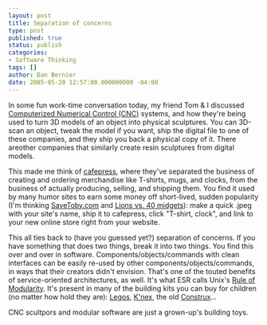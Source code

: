 ```yaml
---
layout: post
title: Separation of concerns
type: post
published: true
status: publish
categories:
- Software Thinking
tags: []
author: Dan Bernier
date: 2005-05-20 12:57:00.000000000 -04:00
---
```


In some fun work-time conversation today, my friend Tom & I discussed [Computerized Numerical Control (CNC)](http://en.wikipedia.org/wiki/Numerical_control) systems, and how they're being used to turn 3D models of an object into physical sculptures. You can 3D-scan an object, tweak the model if you want, ship the digital file to one of these companies, and they ship you back a physical copy of it. There areother companies that similarly create resin sculptures from digital models.

This made me think of [cafepress](http://www.cafepress.com/), where they've separated the business of creating and ordering merchandise like T-shirts, mugs, and clocks, from the business of actually producing, selling, and shipping them.  You find it used by many humor sites to earn some money off short-lived, sudden popularity (I'm thinking [SaveToby.com](http://www.savetoby.com/) and [Lions vs. 40 midgets](http://lionvs40midgets.uk-directory.com/)): make a quick .jpeg with your site's name, ship it to cafepress, click "T-shirt, clock", and link to your new online store right from your website.

This all ties back to (have you guessed yet?) separation of concerns. If you have something that does two things, break it into two things. You find this over and over in software. Components/objects/commands with clean interfaces can be easily re-used by other components/objects/commands, in ways that their creators didn't envision. That's one of the touted benefits of service-oriented architectures, as well. It's what ESR calls Unix's [Rule of Modularity](http://www.faqs.org/docs/artu/ch01s06.html#id2877537).  It's present in many of the building kits you can buy for children (no matter how
hold they are):  [Legos](http://www.lego.com/), [K'nex](http://www.knex.com/), the old [Construx](https://en.wikipedia.org/wiki/Construx)...

CNC scultpors and modular software are just a grown-up's building toys.
